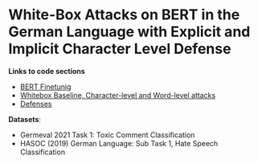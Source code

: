 # White-Box Attacks on BERT in the German Language with Explicit and Implicit Character Level Defense

**Links to code sections**
- [BERT Finetunig](https://github.com/shahrukhx01/adversarial-bert-german-attacks-defense/tree/main/bert_finetuning)
- [Whitebox Baseline, Character-level and Word-level attacks](https://github.com/shahrukhx01/adversarial-bert-german-attacks-defense/tree/main/attack/crafter/whitebox)
- [Defenses](https://github.com/shahrukhx01/adversarial-bert-german-attacks-defense/tree/main/defense)

**Datasets**:
- Germeval 2021 Task 1: Toxic Comment Classification
- HASOC (2019) German Language: Sub Task 1, Hate Speech Classification
